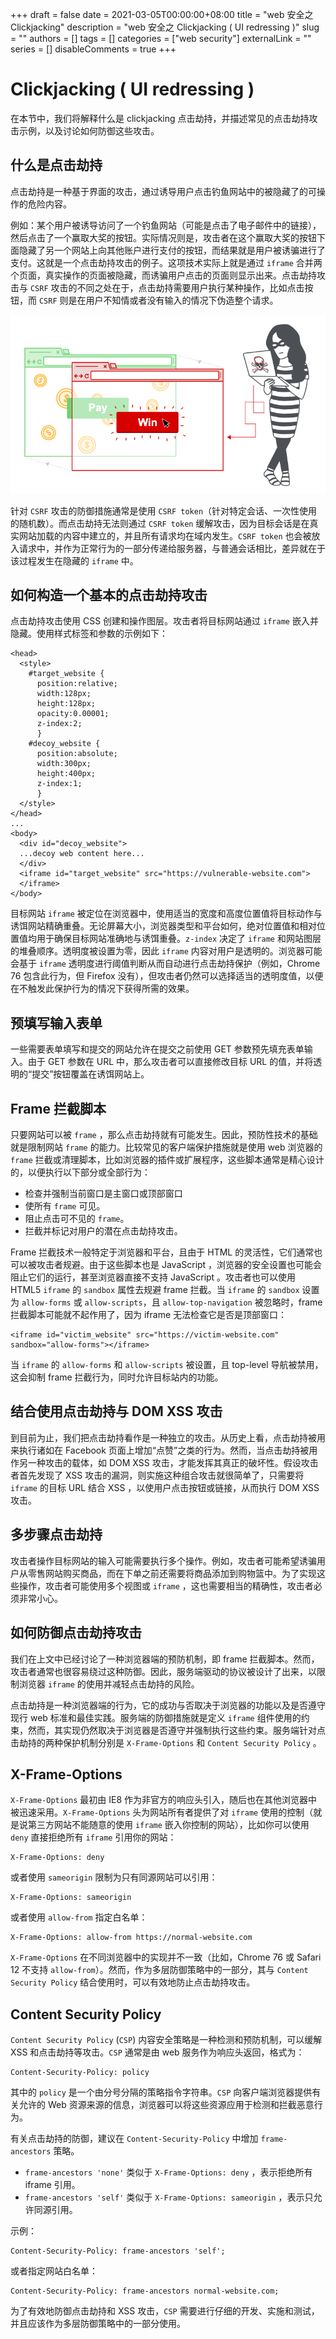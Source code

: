 +++
draft = false
date = 2021-03-05T00:00:00+08:00
title = "web 安全之 Clickjacking"
description = "web 安全之 Clickjacking ( UI redressing )"
slug = ""
authors = []
tags = []
categories = ["web security"]
externalLink = ""
series = []
disableComments = true
+++

# Clickjacking ( UI redressing )

在本节中，我们将解释什么是 clickjacking 点击劫持，并描述常见的点击劫持攻击示例，以及讨论如何防御这些攻击。


## 什么是点击劫持

点击劫持是一种基于界面的攻击，通过诱导用户点击钓鱼网站中的被隐藏了的可操作的危险内容。

例如：某个用户被诱导访问了一个钓鱼网站（可能是点击了电子邮件中的链接），然后点击了一个赢取大奖的按钮。实际情况则是，攻击者在这个赢取大奖的按钮下面隐藏了另一个网站上向其他账户进行支付的按钮，而结果就是用户被诱骗进行了支付。这就是一个点击劫持攻击的例子。这项技术实际上就是通过 `iframe` 合并两个页面，真实操作的页面被隐藏，而诱骗用户点击的页面则显示出来。点击劫持攻击与 `CSRF` 攻击的不同之处在于，点击劫持需要用户执行某种操作，比如点击按钮，而 `CSRF` 则是在用户不知情或者没有输入的情况下伪造整个请求。

![clickjacking](https://raw.githubusercontent.com/RifeWang/images/master/web-security/clickjacking.png)

针对 `CSRF` 攻击的防御措施通常是使用 `CSRF token`（针对特定会话、一次性使用的随机数）。而点击劫持无法则通过 `CSRF token` 缓解攻击，因为目标会话是在真实网站加载的内容中建立的，并且所有请求均在域内发生。`CSRF token` 也会被放入请求中，并作为正常行为的一部分传递给服务器，与普通会话相比，差异就在于该过程发生在隐藏的 `iframe` 中。


## 如何构造一个基本的点击劫持攻击

点击劫持攻击使用 CSS 创建和操作图层。攻击者将目标网站通过 `iframe` 嵌入并隐藏。使用样式标签和参数的示例如下：
```
<head>
  <style>
    #target_website {
      position:relative;
      width:128px;
      height:128px;
      opacity:0.00001;
      z-index:2;
      }
    #decoy_website {
      position:absolute;
      width:300px;
      height:400px;
      z-index:1;
      }
  </style>
</head>
...
<body>
  <div id="decoy_website">
  ...decoy web content here...
  </div>
  <iframe id="target_website" src="https://vulnerable-website.com">
  </iframe>
</body>
```

目标网站 `iframe` 被定位在浏览器中，使用适当的宽度和高度位置值将目标动作与诱饵网站精确重叠。无论屏幕大小，浏览器类型和平台如何，绝对位置值和相对位置值均用于确保目标网站准确地与诱饵重叠。`z-index` 决定了 `iframe` 和网站图层的堆叠顺序。透明度被设置为零，因此 `iframe` 内容对用户是透明的。浏览器可能会基于 `iframe` 透明度进行阈值判断从而自动进行点击劫持保护（例如，Chrome 76 包含此行为，但 Firefox 没有），但攻击者仍然可以选择适当的透明度值，以便在不触发此保护行为的情况下获得所需的效果。


## 预填写输入表单

一些需要表单填写和提交的网站允许在提交之前使用 GET 参数预先填充表单输入。由于 GET 参数在 URL 中，那么攻击者可以直接修改目标 URL 的值，并将透明的“提交”按钮覆盖在诱饵网站上。


## Frame 拦截脚本

只要网站可以被 `frame` ，那么点击劫持就有可能发生。因此，预防性技术的基础就是限制网站 `frame` 的能力。比较常见的客户端保护措施就是使用 web 浏览器的 `frame` 拦截或清理脚本，比如浏览器的插件或扩展程序，这些脚本通常是精心设计的，以便执行以下部分或全部行为：
- 检查并强制当前窗口是主窗口或顶部窗口
- 使所有 `frame` 可见。
- 阻止点击可不见的 `frame`。
- 拦截并标记对用户的潜在点击劫持攻击。

Frame 拦截技术一般特定于浏览器和平台，且由于 HTML 的灵活性，它们通常也可以被攻击者规避。由于这些脚本也是 JavaScript ，浏览器的安全设置也可能会阻止它们的运行，甚至浏览器直接不支持 JavaScript 。攻击者也可以使用 HTML5 `iframe` 的 `sandbox` 属性去规避 frame 拦截。当 `iframe` 的 `sandbox` 设置为 `allow-forms` 或 `allow-scripts`，且 `allow-top-navigation` 被忽略时，frame 拦截脚本可能就不起作用了，因为 iframe 无法检查它是否是顶部窗口：
```
<iframe id="victim_website" src="https://victim-website.com" sandbox="allow-forms"></iframe>
```

当 `iframe` 的 `allow-forms` 和 `allow-scripts` 被设置，且 top-level 导航被禁用，这会抑制 frame 拦截行为，同时允许目标站内的功能。


## 结合使用点击劫持与 DOM XSS 攻击

到目前为止，我们把点击劫持看作是一种独立的攻击。从历史上看，点击劫持被用来执行诸如在 Facebook 页面上增加“点赞”之类的行为。然而，当点击劫持被用作另一种攻击的载体，如 DOM XSS 攻击，才能发挥其真正的破坏性。假设攻击者首先发现了 XSS 攻击的漏洞，则实施这种组合攻击就很简单了，只需要将 `iframe` 的目标 URL 结合 XSS ，以使用户点击按钮或链接，从而执行 DOM XSS 攻击。


## 多步骤点击劫持

攻击者操作目标网站的输入可能需要执行多个操作。例如，攻击者可能希望诱骗用户从零售网站购买商品，而在下单之前还需要将商品添加到购物篮中。为了实现这些操作，攻击者可能使用多个视图或 `iframe` ，这也需要相当的精确性，攻击者必须非常小心。


## 如何防御点击劫持攻击

我们在上文中已经讨论了一种浏览器端的预防机制，即 frame 拦截脚本。然而，攻击者通常也很容易绕过这种防御。因此，服务端驱动的协议被设计了出来，以限制浏览器 `iframe` 的使用并减轻点击劫持的风险。

点击劫持是一种浏览器端的行为，它的成功与否取决于浏览器的功能以及是否遵守现行 web 标准和最佳实践。服务端的防御措施就是定义 `iframe` 组件使用的约束，然而，其实现仍然取决于浏览器是否遵守并强制执行这些约束。服务端针对点击劫持的两种保护机制分别是 `X-Frame-Options` 和 `Content Security Policy` 。


## X-Frame-Options

`X-Frame-Options` 最初由 IE8 作为非官方的响应头引入，随后也在其他浏览器中被迅速采用。`X-Frame-Options` 头为网站所有者提供了对 `iframe` 使用的控制（就是说第三方网站不能随意的使用 `iframe` 嵌入你控制的网站），比如你可以使用 `deny` 直接拒绝所有 `iframe` 引用你的网站：
```
X-Frame-Options: deny
```

或者使用 `sameorigin` 限制为只有同源网站可以引用：
```
X-Frame-Options: sameorigin
```

或者使用 `allow-from` 指定白名单：
```
X-Frame-Options: allow-from https://normal-website.com
```

`X-Frame-Options` 在不同浏览器中的实现并不一致（比如，Chrome 76 或 Safari 12 不支持 `allow-from`）。然而，作为多层防御策略中的一部分，其与 `Content Security Policy` 结合使用时，可以有效地防止点击劫持攻击。


## Content Security Policy

`Content Security Policy` (`CSP`) 内容安全策略是一种检测和预防机制，可以缓解 XSS 和点击劫持等攻击。`CSP` 通常是由 web 服务作为响应头返回，格式为：
```
Content-Security-Policy: policy
```

其中的 `policy` 是一个由分号分隔的策略指令字符串。`CSP` 向客户端浏览器提供有关允许的 Web 资源来源的信息，浏览器可以将这些资源应用于检测和拦截恶意行为。

有关点击劫持的防御，建议在 `Content-Security-Policy` 中增加 `frame-ancestors` 策略。

- `frame-ancestors 'none'` 类似于 `X-Frame-Options: deny` ，表示拒绝所有 iframe 引用。
- `frame-ancestors 'self'` 类似于 `X-Frame-Options: sameorigin` ，表示只允许同源引用。

示例：
```
Content-Security-Policy: frame-ancestors 'self';
```

或者指定网站白名单：
```
Content-Security-Policy: frame-ancestors normal-website.com;
```

为了有效地防御点击劫持和 XSS 攻击，`CSP` 需要进行仔细的开发、实施和测试，并且应该作为多层防御策略中的一部分使用。